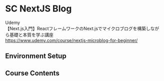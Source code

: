 # SC NextJS Blog

Udemy  
【Next.js入門】ReactフレームワークのNext.jsでマイクロブログを構築しながら基礎と本質を学ぶ講座  
https://www.udemy.com/course/nextjs-microblog-for-beginner/  


## Environment Setup


## Course Contents

